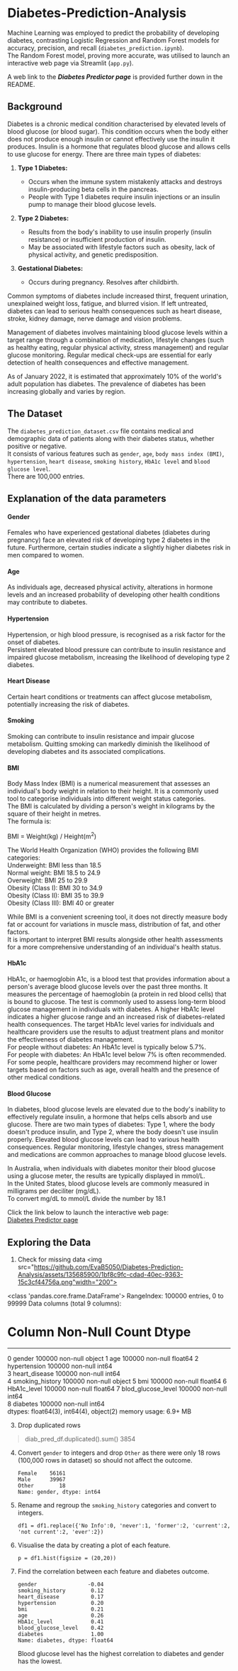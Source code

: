 # Diabetes-Prediction-Analysis

Machine Learning was employed to predict the probability of developing diabetes, contrasting Logistic Regression and Random Forest models for accuracy, precision, and recall (`diabetes_prediction.ipynb`).    
The Random Forest model, proving more accurate, was utilised to launch an interactive web page via Streamlit (`app.py`).  

A web link to the ***Diabetes Predictor page*** is provided further down in the README.

## Background
Diabetes is a chronic medical condition characterised by elevated levels of blood glucose (or blood sugar). This condition occurs when the body either does not produce enough insulin or cannot effectively use the insulin it produces. Insulin is a hormone that regulates blood glucose and allows cells to use glucose for energy. There are three main types of diabetes:

1. **Type 1 Diabetes:**
   - Occurs when the immune system mistakenly attacks and destroys insulin-producing beta cells in the pancreas.
   - People with Type 1 diabetes require insulin injections or an insulin pump to manage their blood glucose levels.

2. **Type 2 Diabetes:**
   - Results from the body's inability to use insulin properly (insulin resistance) or insufficient production of insulin.
   - May be associated with lifestyle factors such as obesity, lack of physical activity, and genetic predisposition.
   
3. **Gestational Diabetes:**
   - Occurs during pregnancy. Resolves after childbirth.

Common symptoms of diabetes include increased thirst, frequent urination, unexplained weight loss, fatigue, and blurred vision. If left untreated, diabetes can lead to serious health consequences such as heart disease, stroke, kidney damage, nerve damage and vision problems.

Management of diabetes involves maintaining blood glucose levels within a target range through a combination of medication, lifestyle changes (such as healthy eating, regular physical activity, stress management) and regular glucose monitoring. Regular medical check-ups are essential for early detection of health consequences and effective management.

As of January 2022, it is estimated that approximately 10% of the world's adult population has diabetes. The prevalence of diabetes has been increasing globally and varies by region.  

## The Dataset  
The `diabetes_prediction_dataset.csv` file contains medical and demographic data of patients along with their diabetes status, whether positive or negative.  
It consists of various features such as `gender`, `age`, `body mass index (BMI)`, `hypertension`, `heart disease`, `smoking history`, `HbA1c level` and `blood glucose level`.  
There are 100,000 entries.

## Explanation of the data parameters  
#### Gender  
Females who have experienced gestational diabetes (diabetes during pregnancy) face an elevated risk of developing type 2 diabetes in the future. Furthermore, certain studies indicate a slightly higher diabetes risk in men compared to women.  

#### Age  
As individuals age, decreased physical activity, alterations in hormone levels and an increased probability of developing other health conditions may contribute to diabetes.  

#### Hypertension
Hypertension, or high blood pressure, is recognised as a risk factor for the onset of diabetes.  
Persistent elevated blood pressure can contribute to insulin resistance and impaired glucose metabolism, increasing the likelihood of developing type 2 diabetes.  

#### Heart Disease  
Certain heart conditions or treatments can affect glucose metabolism, potentially increasing the risk of diabetes.  

#### Smoking  
Smoking can contribute to insulin resistance and impair glucose metabolism. Quitting smoking can markedly diminish the likelihood of developing diabetes and its associated complications.  

#### BMI  
Body Mass Index (BMI) is a numerical measurement that assesses an individual's body weight in relation to their height. It is a commonly used tool to categorise individuals into different weight status categories.  
The BMI is calculated by dividing a person's weight in kilograms by the square of their height in metres.  
The formula is:  

BMI = Weight(kg) / Height(m<sup>2</sup>)  

The World Health Organization (WHO) provides the following BMI categories:  
Underweight: BMI less than 18.5  
Normal weight: BMI 18.5 to 24.9  
Overweight: BMI 25 to 29.9  
Obesity (Class I): BMI 30 to 34.9  
Obesity (Class II): BMI 35 to 39.9  
Obesity (Class III): BMI 40 or greater  

While BMI is a convenient screening tool, it does not directly measure body fat or account for variations in muscle mass, distribution of fat, and other factors.  
It is important to interpret BMI results alongside other health assessments for a more comprehensive understanding of an individual's health status.  

#### HbA1c  
HbA1c, or haemoglobin A1c, is a blood test that provides information about a person's average blood glucose levels over the past three months. It measures the percentage of haemoglobin (a protein in red blood cells) that is bound to glucose. The test is commonly used to assess long-term blood glucose management in individuals with diabetes. A higher HbA1c level indicates a higher glucose range and an increased risk of diabetes-related health consequences. The target HbA1c level varies for individuals and healthcare providers use the results to adjust treatment plans and monitor the effectiveness of diabetes management.  
For people without diabetes: An HbA1c level is typically below 5.7%.  
For people with diabetes:  An HbA1c level below 7% is often recommended.  
For some people, healthcare providers may recommend higher or lower targets based on factors such as age, overall health and the presence of other medical conditions.

#### Blood Glucose  
In diabetes, blood glucose levels are elevated due to the body's inability to effectively regulate insulin, a hormone that helps cells absorb and use glucose. There are two main types of diabetes: Type 1, where the body doesn't produce insulin, and Type 2, where the body doesn't use insulin properly. Elevated blood glucose levels can lead to various health consequences. Regular monitoring, lifestyle changes, stress management and medications are common approaches to manage blood glucose levels.   

In Australia, when individuals with diabetes monitor their blood glucose using a glucose meter, the results are typically displayed in mmol/L.  
In the United States, blood glucose levels are commonly measured in milligrams per deciliter (mg/dL).  
To convert mg/dL to mmol/L divide the number by 18.1  

Click the link below to launch the interactive web page:  
[Diabetes Predictor page](https://diabetes-prediction-analysis-2023.streamlit.app/) 

## Exploring the Data  
1. Check for missing data
<img src="https://github.com/EvaB5050/Diabetes-Prediction-Analysis/assets/135685900/1bf8c9fc-cdad-40ec-9363-15c3cf44756a.png"width="200">


<class 'pandas.core.frame.DataFrame'>
RangeIndex: 100000 entries, 0 to 99999
Data columns (total 9 columns):
 #   Column               Non-Null Count   Dtype  
---  ------               --------------   -----  
 0   gender               100000 non-null  object 
 1   age                  100000 non-null  float64
 2   hypertension         100000 non-null  int64  
 3   heart_disease        100000 non-null  int64  
 4   smoking_history      100000 non-null  object 
 5   bmi                  100000 non-null  float64
 6   HbA1c_level          100000 non-null  float64
 7   blod_glucose_level  100000 non-null  int64  
 8   diabetes             100000 non-null  int64  
dtypes: float64(3), int64(4), object(2)
memory usage: 6.9+ MB

3. Drop duplicated rows
>    diab_pred_df.duplicated().sum()
>    3854  

4. Convert `gender` to integers and drop `Other` as there were only 18 rows (100,000 rows in dataset) so should not affect the outcome.
    ```
    Female    56161
    Male      39967
    Other        18
    Name: gender, dtype: int64
    ```
5. Rename and regroup the `smoking_history` categories and convert to integers.
    ```
    df1 = df1.replace({'No Info':0, 'never':1, 'former':2, 'current':2, 'not current':2, 'ever':2})
    ```
6. Visualise the data by creating a plot of each feature.
    ```
    p = df1.hist(figsize = (20,20))
    ```
7. Find the correlation between each feature and diabetes outcome.
   ```
   gender                -0.04
   smoking_history        0.12
   heart_disease          0.17
   hypertension           0.20
   bmi                    0.21
   age                    0.26
   HbA1c_level            0.41
   blood_glucose_level    0.42
   diabetes               1.00
   Name: diabetes, dtype: float64
   ```
   Blood glucose level has the highest correlation to diabetes and gender has the lowest.


   


   
    

     
    
    



